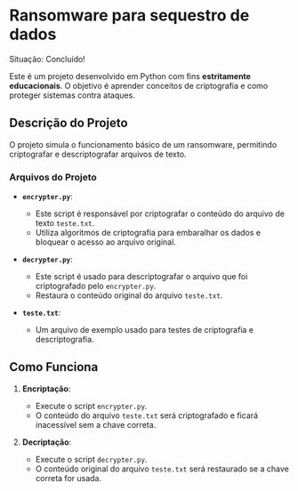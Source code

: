 # Ransomware para sequestro de dados
 Situação: Concluído! 

Este é um projeto desenvolvido em Python com fins **estritamente educacionais**. O objetivo é aprender conceitos de criptografia e como proteger sistemas contra ataques.

## Descrição do Projeto
O projeto simula o funcionamento básico de um ransomware, permitindo criptografar e descriptografar arquivos de texto.
### Arquivos do Projeto

- **`encrypter.py`**: 
  - Este script é responsável por criptografar o conteúdo do arquivo de texto `teste.txt`.
  - Utiliza algoritmos de criptografia para embaralhar os dados e bloquear o acesso ao arquivo original.

- **`decrypter.py`**: 
  - Este script é usado para descriptografar o arquivo que foi criptografado pelo `encrypter.py`.
  - Restaura o conteúdo original do arquivo `teste.txt`.

- **`teste.txt`**:
  - Um arquivo de exemplo usado para testes de criptografia e descriptografia.

## Como Funciona
1. **Encriptação**:
   - Execute o script `encrypter.py`.
   - O conteúdo do arquivo `teste.txt` será criptografado e ficará inacessível sem a chave correta.

2. **Decriptação**:
   - Execute o script `decrypter.py`.
   - O conteúdo original do arquivo `teste.txt` será restaurado se a chave correta for usada.


